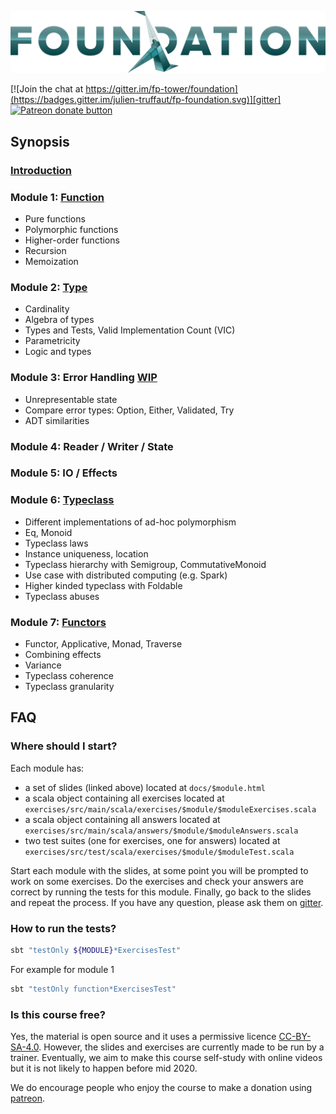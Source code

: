 ![FP Foundation Logo](logo/Foundation.png)<br>

[![Join the chat at https://gitter.im/fp-tower/foundation](https://badges.gitter.im/julien-truffaut/fp-foundation.svg)][gitter]
<span class="badge-patreon"><a href="https://www.patreon.com/bePatron?u=10482033" title="Donate to this project using Patreon"><img src="https://img.shields.io/badge/patreon-donate-yellow.svg" alt="Patreon donate button" /></a></span>

## Synopsis

### [Introduction](https://fp-tower.github.io/foundation/index.html#1)

### Module 1: [Function](https://fp-tower.github.io/foundation/Function#1)
* Pure functions
* Polymorphic functions
* Higher-order functions
* Recursion
* Memoization

### Module 2: [Type](https://fp-tower.github.io/foundation/Type#1)
* Cardinality
* Algebra of types
* Types and Tests, Valid Implementation Count (VIC)
* Parametricity
* Logic and types

### Module 3: Error Handling [WIP](https://fp-tower.github.io/foundation/ErrorHandling#1)
* Unrepresentable state
* Compare error types: Option, Either, Validated, Try
* ADT similarities

### Module 4: Reader / Writer / State

### Module 5: IO / Effects

### Module 6: [Typeclass](https://fp-tower.github.io/foundation/Typeclass#1)
* Different implementations of ad-hoc polymorphism
* Eq, Monoid
* Typeclass laws
* Instance uniqueness, location
* Typeclass hierarchy with Semigroup, CommutativeMonoid
* Use case with distributed computing (e.g. Spark)
* Higher kinded typeclass with Foldable
* Typeclass abuses

### Module 7: [Functors](https://fp-tower.github.io/foundation/Functors#1)
* Functor, Applicative, Monad, Traverse
* Combining effects
* Variance
* Typeclass coherence
* Typeclass granularity


## FAQ

### Where should I start?

Each module has:
* a set of slides (linked above) located at `docs/$module.html`
* a scala object containing all exercises located at `exercises/src/main/scala/exercises/$module/$moduleExercises.scala`
* a scala object containing all answers located at `exercises/src/main/scala/answers/$module/$moduleAnswers.scala`
* two test suites (one for exercises, one for answers) located at `exercises/src/test/scala/exercises/$module/$moduleTest.scala`

Start each module with the slides, at some point you will be prompted to work on some exercises. 
Do the exercises and check your answers are correct by running the tests for this module.
Finally, go back to the slides and repeat the process. If you have any question, please ask them on [gitter][gitter].

### How to run the tests?

```bash
sbt "testOnly ${MODULE}*ExercisesTest"
```

For example for module 1

```bash
sbt "testOnly function*ExercisesTest"
```

### Is this course free?

Yes, the material is open source and it uses a permissive licence [CC-BY-SA-4.0][licence].
However, the slides and exercises are currently made to be run by a trainer. Eventually, we aim to make this course
self-study with online videos but it is not likely to happen before mid 2020.

We do encourage people who enjoy the course to make a donation using [patreon][patreon].

[gitter]: https://gitter.im/fp-tower/foundation?utm_source=badge&utm_medium=badge&utm_campaign=pr-badge&utm_content=badge
[licence]: https://creativecommons.org/licenses/by-sa/4.0/legalcode
[patreon]: https://www.patreon.com/bePatron?u=10482033